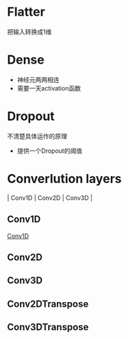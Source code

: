# Flatter
把输入转换成1维
# Dense
 * 神经元两两相连 
 * 需要一天activation函数
# Dropout
不清楚具体运作的原理
 * 提供一个Dropout的阈值
# Converlution layers

| Conv1D | Conv2D | Conv3D |

## Conv1D
[Conv1D](https://www.tensorflow.org/api_docs/python/tf/keras/layers/Conv1D)
## Conv2D
## Conv3D
## Conv2DTranspose
## Conv3DTranspose
